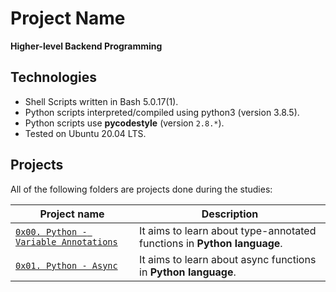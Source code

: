 # Project Name
**Higher-level Backend Programming**

## Technologies
* Shell Scripts written in Bash 5.0.17(1).
* Python scripts interpreted/compiled using python3 (version 3.8.5).
* Python scripts use **pycodestyle** (version `2.8.*`).
* Tested on Ubuntu 20.04 LTS.

## Projects
All of the following folders are projects done during the studies:

| Project name | Description |
| ------------ | ----------- |
| [`0x00. Python - Variable Annotations`](https://github.com/Mouadnait/alx-backend-python/tree/master/0x00-python_variable_annotations) | It aims to learn about type-annotated functions in **Python language**.|
| [`0x01. Python - Async`](https://github.com/Mouadnait/alx-backend-python/tree/master/0x01-python_async_function) | It aims to learn about async functions in **Python language**.|
